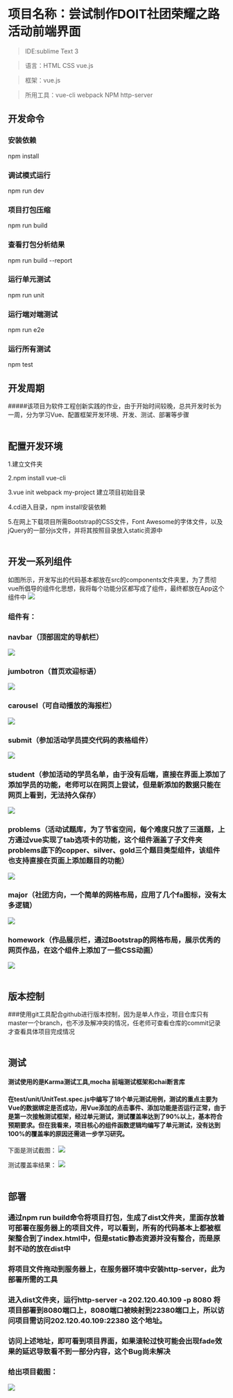 # 项目名称：尝试制作DOIT社团荣耀之路活动前端界面
> IDE:sublime Text 3

> 语言：HTML CSS vue.js

> 框架：vue.js

> 所用工具：vue-cli webpack NPM http-server

## 开发命令

### 安装依赖
npm install

### 调试模式运行
npm run dev

### 项目打包压缩
npm run build

### 查看打包分析结果
npm run build --report

### 运行单元测试
npm run unit

### 运行端对端测试
npm run e2e

### 运行所有测试
npm test

## 开发周期

#####该项目为软件工程创新实践的作业，由于开始时间较晚，总共开发时长为一周，分为学习Vue、配置框架开发环境、开发、测试、部署等步骤
<br><br>
## 配置开发环境

1.建立文件夹

2.npm install vue-cli

3.vue init webpack my-project 建立项目初始目录

4.cd进入目录，npm install安装依赖

5.在网上下载项目所需Bootstrap的CSS文件，Font Awesome的字体文件，以及jQuery的一部分js文件，并将其按照目录放入static资源中
<br><br>
## 开发一系列组件

如图所示，开发写出的代码基本都放在src的components文件夹里，为了贯彻vue所倡导的组件化思想，我将每个功能分区都写成了组件，最终都放在App这个组件中
![](filetree.png)

### 组件有：

### navbar（顶部固定的导航栏）
![](navbar.png)

### jumbotron（首页欢迎标语）
![](jumbotron.png)

### carousel（可自动播放的海报栏）
![](carousel.png)

### submit（参加活动学员提交代码的表格组件）
![](submit.png)

### student（参加活动的学员名单，由于没有后端，直接在界面上添加了添加学员的功能，老师可以在网页上尝试，但是新添加的数据只能在网页上看到，无法持久保存）
![](student.png)

### problems（活动试题库，为了节省空间，每个难度只放了三道题，上方通过vue实现了tab选项卡的功能，这个组件涵盖了子文件夹problems底下的copper、silver、gold三个题目类型组件，该组件也支持直接在页面上添加题目的功能）
![](problems.png)

### major（社团方向，一个简单的网格布局，应用了几个fa图标，没有太多逻辑）
![](major.png)

### homework（作品展示栏，通过Bootstrap的网格布局，展示优秀的网页作品，在这个组件上添加了一些CSS动画）
![](homework.png)
<br><br>
## 版本控制

###使用git工具配合github进行版本控制，因为是单人作业，项目仓库只有master一个branch，也不涉及解冲突的情况，任老师可查看仓库的commit记录才查看具体项目完成情况
<br><br>
## 测试

#### 测试使用的是Karma测试工具,mocha 前端测试框架和chai断言库

#### 在test/unit/UnitTest.spec.js中编写了18个单元测试用例，测试的重点主要为Vue的数据绑定是否成功，用Vue添加的点击事件、添加功能是否运行正常，由于是第一次接触测试框架，经过单元测试，测试覆盖率达到了90%以上，基本符合预期要求。但在我看来，项目核心的组件函数逻辑均编写了单元测试，没有达到100%的覆盖率的原因还需进一步学习研究。

下面是测试截图：
![](unit.png)

测试覆盖率结果：
![](coverage.png)
<br><br>
## 部署

### 通过npm run build命令将项目打包，生成了dist文件夹，里面存放着可部署在服务器上的项目文件，可以看到，所有的代码基本上都被框架整合到了index.html中，但是static静态资源并没有整合，而是原封不动的放在dist中

### 将项目文件拖动到服务器上，在服务器环境中安装http-server，此为部署所需的工具

### 进入dist文件夹，运行http-server -a 202.120.40.109 -p 8080 将项目部署到8080端口上，8080端口被映射到22380端口上，所以访问项目需访问202.120.40.109:22380 这个地址。

### 访问上述地址，即可看到项目界面，如果滚轮过快可能会出现fade效果的延迟导致看不到一部分内容，这个Bug尚未解决

### 给出项目截图：
![](project.png)


